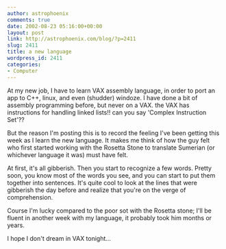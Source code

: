 ```yaml
---
author: astrophoenix
comments: true
date: 2002-08-23 05:16:00+00:00
layout: post
link: http://astrophoenix.com/blog/?p=2411
slug: 2411
title: a new language
wordpress_id: 2411
categories:
- Computer
---
```


At my new job, I have to learn VAX assembly language, in order to port an app to C++, linux, and even (shudder) windoze. I have done a bit of assembly programming before, but never on a VAX. the VAX has instructions for handling linked lists!! can you say 'Complex Instruction Set'??  
  
But the reason I'm posting this is to record the feeling I've been getting this week as I learn the new language. It makes me think of how the guy felt who first started working with the Rosetta Stone to translate Sumerian (or whichever language it was) must have felt.  
  
At first, it's all gibberish. Then you start to recognize a few words. Pretty soon, you know most of the words you see, and you can start to put them together into sentences. It's quite cool to look at the lines that were gibberish the day before and realize that you're on the verge of comprehension.  
  
Course I'm lucky compared to the poor sot with the Rosetta stone; I'll be fluent in another week with my language, it probably took him months or years.  
  
I hope I don't dream in VAX tonight...
